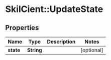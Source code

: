 # SkilCient::UpdateState

## Properties
Name | Type | Description | Notes
------------ | ------------- | ------------- | -------------
**state** | **String** |  | [optional] 


